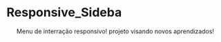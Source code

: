 # Responsive_Sideba

<p align="center">
  Menu de interração responsivo!
projeto visando novos aprendizados!
</p>
